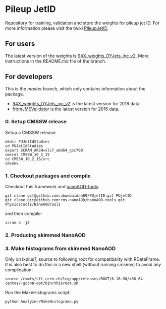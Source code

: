 # Pileup JetID

Repository for training, validation and store the weights for pileup jet ID.
For more information please visit the twiki [PileupJetID](https://twiki.cern.ch/twiki/bin/viewauth/CMS/PileupJetID).

## For users

The latest version of the weights is [94X_weights_DYJets_inc_v2](https://github.com/cms-jet/PUjetID/tree/94X_weights_DYJets_inc_v2). More instructions in the README.md file of the branch.


## For developers

This is the _master_ branch, which only contains information about the package. 
 * [94X_weights_DYJets_inc_v2](https://github.com/cms-jet/PUjetID/tree/94X_weights_DYJets_inc_v2) is the latest version for 2018 data.
 * [fromJMEValidator](https://github.com/cms-jet/PUjetID/tree/fromJMEValidator) is the latest version for 2016 data.


### 0. Setup CMSSW release

Setup a CMSSW release:
```
mkdir PUJetIdStudies
cd PUJetIdStudies
export SCRAM_ARCH=slc7_amd64_gcc700
cmsrel CMSSW_10_2_15
cd CMSSW_10_2_15/src
cmsenv
```

### 1. Checkout packages and compile

Checkout this framework and [nanoAOD-tools](https://github.com/cms-nanoAOD/nanoAOD-tools):
```
git clone git@github.com:abuubaidah89/PUjetID.git PUjetID
git clone git@github.com:cms-nanoAOD/nanoAOD-tools.git PhysicsTools/NanoAODTools
```
and then compile:
```
scram b -j4
```

### 2. Producing skimmed NanoAOD

### 3. Make histograms from skimmed NanoAOD

Only on lxplus7, source to following root for compatibality with RDataFrame. It is also best to do this in a new shell (without running cmsenv) to avoid any complication:
```
source /cvmfs/sft.cern.ch/lcg/app/releases/ROOT/6.18.00/x86_64-centos7-gcc48-opt/bin/thisroot.sh
```
Run the MakeHistograms script:
```
python Analyzer/MakeHistograms.py
```


